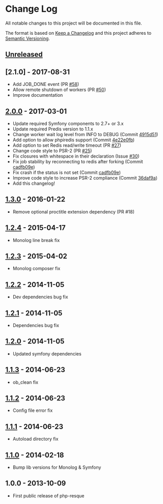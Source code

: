# Change Log
All notable changes to this project will be documented in this file.

The format is based on [Keep a Changelog](http://keepachangelog.com/)
and this project adheres to [Semantic Versioning](http://semver.org/).

## [Unreleased]

## [2.1.0] - 2017-08-31
- Add JOB_DONE event (PR [#58](https://github.com/mjphaynes/php-resque/pull/58))
- Allow remote shutdown of workers (PR [#50](https://github.com/mjphaynes/php-resque/pull/50))
- Improve documentation

## [2.0.0] - 2017-03-01
- Update required Symfony components to 2.7+ or 3.x
- Update required Predis version to 1.1.x
- Change worker wait log level from INFO to DEBUG (Commit [4915d51](https://github.com/mjphaynes/php-resque/commit/4915d51ca2593a743cecbab9597ad6a1314bdbed))
- Add option to allow phpiredis support (Commit [4e22e0fb](https://github.com/mjphaynes/php-resque/commit/4e22e0fb31d8658c2a1ef73a5a44c927fd88d55c))
- Add option to set Redis read/write timeout (PR [#27](https://github.com/mjphaynes/php-resque/pull/27))
- Change code style to PSR-2 (PR [#25](https://github.com/mjphaynes/php-resque/pull/25))
- Fix closures with whitespace in their declaration (Issue [#30](https://github.com/mjphaynes/php-resque/issues/30))
- Fix job stability by reconnecting to redis after forking (Commit [cadfb09e](https://github.com/mjphaynes/php-resque/commit/cadfb09e81152cf902ef7f20e6883d29e6d1373b))
- Fix crash if the status is not set (Commit [cadfb09e](https://github.com/mjphaynes/php-resque/commit/cadfb09e81152cf902ef7f20e6883d29e6d1373b))
- Improve code style to increase PSR-2 compliance (Commit [36daf9a](https://github.com/mjphaynes/php-resque/commit/36daf9a23128e75eab15522ecc595ece8e4b6874))
- Add this changelog!

## [1.3.0] - 2016-01-22
- Remove optional proctitle extension dependency (PR #18)

## [1.2.4] - 2015-04-17
- Monolog line break fix

## [1.2.3] - 2015-04-02
- Monolog composer fix

## [1.2.2] - 2014-11-05
- Dev dependencies bug fix

## [1.2.1] - 2014-11-05
- Dependencies bug fix

## [1.2.0] - 2014-11-05
- Updated symfony dependencies

## [1.1.3] - 2014-06-23
- ob_clean fix

## [1.1.2] - 2014-06-23
- Config file error fix

## [1.1.1] - 2014-06-23
- Autoload directory fix

## [1.1.0] - 2014-02-18
- Bump lib versions for Monolog & Symfony

## 1.0.0 - 2013-10-09
- First public release of php-resque

[Unreleased]: https://github.com/mjphaynes/php-resque/compare/2.0.0...HEAD
[2.0.0]: https://github.com/mjphaynes/php-resque/compare/1.3.0...2.0.0
[1.3.0]: https://github.com/mjphaynes/php-resque/compare/1.2.4...1.3.0
[1.2.4]: https://github.com/mjphaynes/php-resque/compare/1.2.3...1.2.4
[1.2.3]: https://github.com/mjphaynes/php-resque/compare/1.2.2...1.2.3
[1.2.2]: https://github.com/mjphaynes/php-resque/compare/1.2.1...1.2.2
[1.2.1]: https://github.com/mjphaynes/php-resque/compare/1.2.0...1.2.1
[1.2.0]: https://github.com/mjphaynes/php-resque/compare/1.1.3...1.2.0
[1.1.3]: https://github.com/mjphaynes/php-resque/compare/1.1.2...1.1.3
[1.1.2]: https://github.com/mjphaynes/php-resque/compare/1.1.1...1.1.2
[1.1.1]: https://github.com/mjphaynes/php-resque/compare/1.1.0...1.1.1
[1.1.0]: https://github.com/mjphaynes/php-resque/compare/1.0.0...1.1.0
